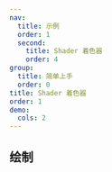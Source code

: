 ```yaml
---
nav:
  title: 示例
  order: 1
  second:
    title: Shader 着色器
    order: 4
group:
  title: 简单上手
  order: 0
title: Shader 着色器
order: 1
demo:
  cols: 2
---
```


## 绘制

<code src="./demo/index.tsx" compact="true"></code>
